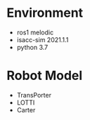 # Environment
- ros1 melodic
- isacc-sim 2021.1.1
- python 3.7
# Robot Model
- TransPorter
- LOTTI
- Carter
